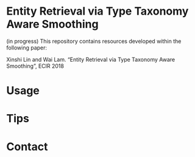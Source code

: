 # Entity Retrieval via Type Taxonomy Aware Smoothing
(in progress)
This repository contains resources developed within the following paper:

Xinshi Lin and Wai Lam. “Entity Retrieval via Type Taxonomy Aware Smoothing”, ECIR 2018

# Usage

# Tips

# Contact
